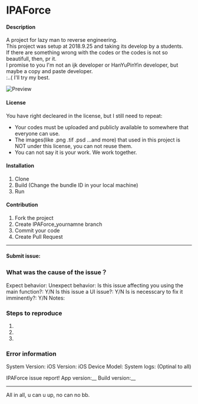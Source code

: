 # IPAForce

#### Description
A project for lazy man to reverse engineering.  
This project was setup at 2018.9.25 and taking its develop by a students.  
If there are something wrong with the codes or the codes is not so beautifull, then, pr it.  
I promise to you I'm not an ijk developer or HanYuPinYin developer, but maybe a copy and paste developer.  
:..( I'll try my best.  

![Preview](https://github.com/Co2333/coreBase/raw/master/IPAForcePreView.png "在这里输入图片标题")

#### License
You have right decleared in the license, but I still need to repeat:
- Your codes must be uploaded and publicly available to somewhere that everyone can use.
- The images(like .png .tif .psd ...and more) that used in this project is NOT under this license, you can not reuse them.
- You can not say it is your work. We work together.

#### Installation

1. Clone
2. Build (Change the bundle ID in your local machine)
3. Run


#### Contribution

1. Fork the project
2. Create IPAForce_yournamne branch
3. Commit your code
4. Create Pull Request



-------------
#### Submit issue:

### What was the cause of the issue？
Expect behavior:
Unexpect behavior:
Is this issue affecting you using the main function?: Y/N
Is this issue a UI issue?: Y/N
Is is necesscary to fix it imminently?: Y/N
Notes:

### Steps to reproduce
1.
2.
3.

### Error information
System Version:
iOS Version:
iOS Device Model:
System logs:
(Optinal to all)


IPAForce issue report! 
App version:__
Build version:__



-------------
All in all, u can u up, no can no bb.
